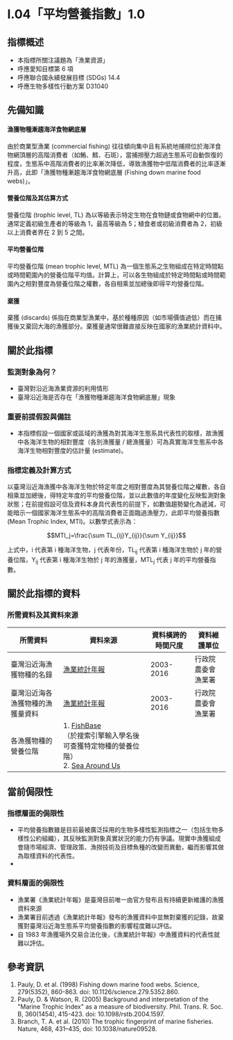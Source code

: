 ﻿# I.04「平均營養指數」1.0


## 指標概述

* 本指標所關注議題為「漁業資源」
* 呼應愛知目標第 6 項
* 呼應聯合國永續發展目標 (SDGs) 14.4
* 呼應生物多樣性行動方案 D31040


<script type="text/javascript" src="http://cdn.mathjax.org/mathjax/latest/MathJax.js?config=TeX-AMS-MML_HTMLorMML">test</script>


## 先備知識

#### 漁獲物種漸趨海洋食物網底層

由於商業型漁業 (commercial fishing) 往往傾向集中且有系統地捕撈位於海洋食物網頂層的高階消費者（如鮪、鱈、石斑），當捕撈壓力超過生態系可自動恢復的程度，生態系中高階消費者的比率漸次降低，導致漁獲物中低階消費者的比率逐漸升高，此即「漁獲物種漸趨海洋食物網底層 (Fishing down marine food webs)」。

#### 營養位階及其估算方式

營養位階 (trophic level, TL) 為以等級表示特定生物在食物鏈或食物網中的位置。通常定義初級生產者的等級為 1，最高等級為 5；植食者或初級消費者為 2，初級以上消費者界在 2 到 5 之間。

#### 平均營養位階

平均營養位階 (mean trophic level, MTL) 為一個生態系之生物組成在特定時間點或時間範圍內的營養位階平均值。計算上，可以各生物組成於特定時間點或時間範圍內之相對豐度為營養位階之權數，各自相乘並加總後即得平均營養位階。

#### 棄獲

棄獲 (discards) 係指在商業型漁業中，基於種種原因（如市場價值過低）而在捕獲後又棄回大海的漁獲部分。棄獲量通常很難直接反映在國家的漁業統計資料中。


## 關於此指標

### 監測對象為何？

* 臺灣對沿近海漁業資源的利用情形
* 臺灣沿近海是否存在「漁獲物種漸趨海洋食物網底層」現象

### 重要前提假設與備註

* 本指標假設一個國家或區域的漁獲為對其海洋生態系具代表性的取樣，故漁獲中各海洋生物的相對豐度（各別漁獲量 / 總漁獲量）可為真實海洋生態系中各海洋生物相對豐度的估計量 (estimate)。

### 指標定義及計算方式

以臺灣沿近海漁獲中各海洋生物於特定年度之相對豐度為其營養位階之權數，各自相乘並加總後，得特定年度的平均營養位階，並以此數值的年度變化反映監測對象狀態；在前提假設可信及資料本身具代表性的前提下，如數值趨勢變化為遞減，可能暗示一個國家海洋生態系中的高階消費者正面臨過漁壓力，此即平均營養指數 (Mean Trophic Index, MTI)。以數學式表示為：

$$MTI_j=\frac{\sum TL_{ij}Y_{ij}}{\sum Y_{ij}}$$

上式中，i 代表第 i 種海洋生物，j 代表年份，TL<sub>ij</sub> 代表第 i 種海洋生物於 j 年的營養位階，Y<sub>ij</sub> 代表第 i 種海洋生物於 j 年的漁獲量，MTL<sub>j</sub> 代表 j 年的平均營養指數。


## 關於此指標的資料

### 所需資料及其資料來源

| 所需資料 | 資料來源 | 資料橫跨的時間尺度 | 資料維護單位 |
|-----|-----|-----|-----|
| 臺灣沿近海漁獲物種的名錄 | [漁業統計年報](https://www.fa.gov.tw/cht/PublicationsFishYear/index.aspx) | 2003-2016 | 行政院農委會漁業署 |
| 臺灣沿近海各漁獲物種的漁獲量資料 | [漁業統計年報](https://www.fa.gov.tw/cht/PublicationsFishYear/index.aspx) | 2003-2016 | 行政院農委會漁業署 |
| 各漁獲物種的營養位階 | 1. [FishBase](http://www.fishbase.org/)<br />（於搜索引擎輸入學名後可查獲特定物種的營養位階）<br />2. [Sea Around Us]() | |


## 當前侷限性

### 指標層面的侷限性

* 平均營養指數雖是目前最被廣泛採用的生物多樣性監測指標之一（包括生物多樣性公約組織），其反映監測對象真實狀況的能力仍有爭議。現實中漁獲組成會隨市場經濟、管理政策、漁撈技術及目標魚種的改變而異動，繼而影響其做為取樣資料的代表性。
* 

### 資料層面的侷限性

* 漁業署《漁業統計年報》是臺灣目前唯一由官方發布且有持續更新維護的漁獲資料來源
* 漁業署目前透過《漁業統計年報》發布的漁獲資料中並無對棄獲的記錄，故棄獲對臺灣沿近海生態系平均營養指數的影響程度難以評估。
* 自 1983 年漁獲場外交易合法化後，《漁業統計年報》中漁獲資料的代表性就難以評估。


## 參考資訊
1. Pauly, D. et al. (1998) Fishing down marine food webs. Science, 279(5352), 860-863. doi: 10.1126/science.279.5352.860.
2. Pauly, D. & Watson, R. (2005) Background and interpretation of the "Marine Trophic Index" as a measure of biodiversity. Phil. Trans. R. Soc. B, 360(1454), 415-423. doi: 10.1098/rstb.2004.1597.
3. Branch, T. A. et al. (2010) The trophic fingerprint of marine fisheries. Nature, 468, 431–435, doi: 10.1038/nature09528.
